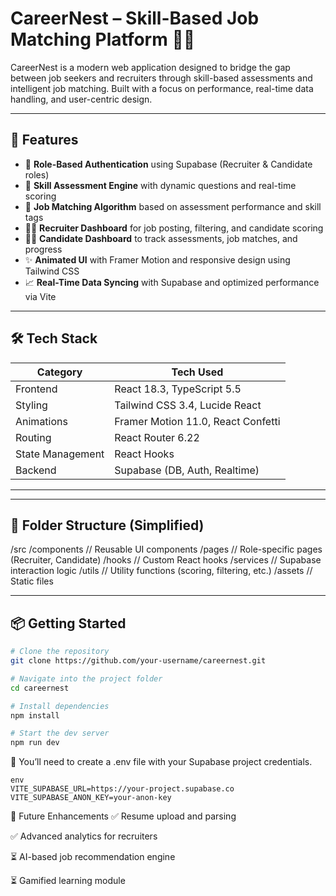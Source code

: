 # CareerNest – Skill-Based Job Matching Platform 🧠💼

CareerNest is a modern web application designed to bridge the gap between job seekers and recruiters through skill-based assessments and intelligent job matching. Built with a focus on performance, real-time data handling, and user-centric design.

---

## 🚀 Features

- 🔐 **Role-Based Authentication** using Supabase (Recruiter & Candidate roles)
- 📝 **Skill Assessment Engine** with dynamic questions and real-time scoring
- 🎯 **Job Matching Algorithm** based on assessment performance and skill tags
- 🧑‍💼 **Recruiter Dashboard** for job posting, filtering, and candidate scoring
- 👨‍🎓 **Candidate Dashboard** to track assessments, job matches, and progress
- ✨ **Animated UI** with Framer Motion and responsive design using Tailwind CSS
- 📈 **Real-Time Data Syncing** with Supabase and optimized performance via Vite

---

## 🛠️ Tech Stack

| Category         | Tech Used                          |
|------------------|------------------------------------|
| Frontend         | React 18.3, TypeScript 5.5         |
| Styling          | Tailwind CSS 3.4, Lucide React     |
| Animations       | Framer Motion 11.0, React Confetti |
| Routing          | React Router 6.22                  |
| State Management | React Hooks                        |
| Backend          | Supabase (DB, Auth, Realtime)      |
---

---

## 📂 Folder Structure (Simplified)
/src /components // Reusable UI components /pages // Role-specific pages (Recruiter, Candidate) /hooks // Custom React hooks /services // Supabase interaction logic /utils // Utility functions (scoring, filtering, etc.) /assets // Static files


---

## 📦 Getting Started

```bash
# Clone the repository
git clone https://github.com/your-username/careernest.git

# Navigate into the project folder
cd careernest

# Install dependencies
npm install

# Start the dev server
npm run dev
```

 🔑 You’ll need to create a .env file with your Supabase project credentials.

```📄 Environment Variables Example
env
VITE_SUPABASE_URL=https://your-project.supabase.co
VITE_SUPABASE_ANON_KEY=your-anon-key
```
🧠 Future Enhancements
✅ Resume upload and parsing

✅ Advanced analytics for recruiters

⏳ AI-based job recommendation engine

⏳ Gamified learning module



